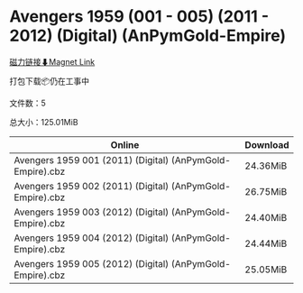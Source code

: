 # Avengers 1959 (001 - 005) (2011 - 2012) (Digital) (AnPymGold-Empire)

[磁力链接⬇Magnet Link](magnet:?xt=urn:btih:39a8417d58976d244100591a05f57a1eebb5a90c&dn=Avengers%201959%20%28001%20-%20005%29%20%282011%20-%202012%29%20%28Digital%29%20%28AnPymGold-Empire%29)

打包下载📦仍在工事中

文件数：5

总大小：125.01MiB

Online | Download
--- | ---
Avengers 1959 001 (2011) (Digital) (AnPymGold-Empire).cbz | 24.36MiB
Avengers 1959 002 (2011) (Digital) (AnPymGold-Empire).cbz | 26.75MiB
Avengers 1959 003 (2012) (Digital) (AnPymGold-Empire).cbz | 24.40MiB
Avengers 1959 004 (2012) (Digital) (AnPymGold-Empire).cbz | 24.44MiB
Avengers 1959 005 (2012) (Digital) (AnPymGold-Empire).cbz | 25.05MiB